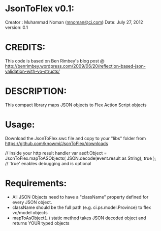 JsonToFlex v0.1:
=================
Creator : Muhammad Noman (mnoman@ci.com)
Date: July 27, 2012
version: 0.1


CREDITS:
========
This code is based on Ben Rimbey's blog post @  
http://benrimbey.wordpress.com/2009/06/20/reflection-based-json-validation-with-vo-structs/



DESCRIPTION:
============
This compact library maps JSON objects to Flex Action Script objects


Usage:
======
Download the JsonToFlex.swc file and copy to your "libs" folder from 
https://github.com/knowmi/JsonToFlex/downloads

// Inside your http result handler
var asdf:Object = JsonToFlex.mapToASObjects( JSON.decode(event.result as String), true );       // 'true' enables debugging and is optional


Requirements:
=============
- All JSON Objects need to have a "className" property defined for every JSON object. 
- className should be the full path  (e.g. ci.ps.model.Province) to flex vo/model objects
- mapToAsObject(..) static method takes JSON decoded object and returns YOUR typed objects

